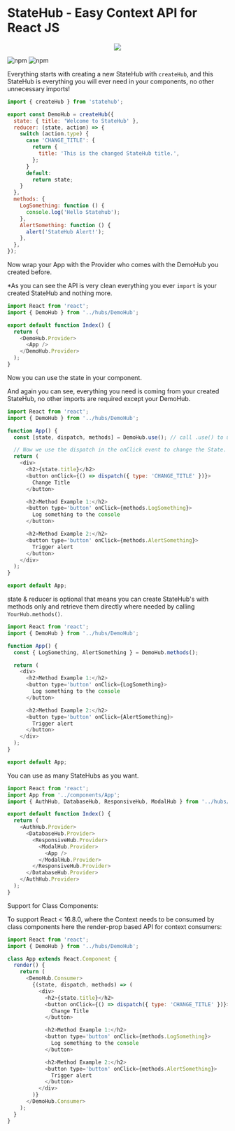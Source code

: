 # StateHub - Easy Context API for React JS

<p align="center">
    <img src="https://i.gyazo.com/ae444147bc31116599b52ab0138b97d7.png">
</p>

![npm](https://img.shields.io/npm/v/statehub)
![npm](https://img.shields.io/npm/dw/statehub)

Everything starts with creating a new StateHub with `createHub`, and this StateHub is everything you will ever need in your components, no other unnecessary imports!

```javascript
import { createHub } from 'statehub';

export const DemoHub = createHub({
  state: { title: 'Welcome to StateHub' },
  reducer: (state, action) => {
    switch (action.type) {
      case 'CHANGE_TITLE': {
        return {
          title: 'This is the changed StateHub title.',
        };
      }
      default:
        return state;
    }
  },
  methods: {
    LogSomething: function () {
      console.log('Hello Statehub');
    },
    AlertSomething: function () {
      alert('StateHub Alert!');
    },
  },
});
```

Now wrap your App with the Provider who comes with the DemoHub you created before.

\*As you can see the API is very clean everything you ever `import` is your created StateHub and nothing more.

```javascript
import React from 'react';
import { DemoHub } from '../hubs/DemoHub';

export default function Index() {
  return (
    <DemoHub.Provider>
      <App />
    </DemoHub.Provider>
  );
}
```

Now you can use the state in your component.

And again you can see, everything you need is coming from your created StateHub, no other imports are required except your DemoHub.

```javascript
import React from 'react';
import { DemoHub } from '../hubs/DemoHub';

function App() {
  const [state, dispatch, methods] = DemoHub.use(); // call .use() to use the state.

  // Now we use the dispatch in the onClick event to change the State.
  return (
    <div>
      <h2>{state.title}</h2>
      <button onClick={() => dispatch({ type: 'CHANGE_TITLE' })}>
        Change Title
      </button>

      <h2>Method Example 1:</h2>
      <button type='button' onClick={methods.LogSomething}>
        Log something to the console
      </button>

      <h2>Method Example 2:</h2>
      <button type='button' onClick={methods.AlertSomething}>
        Trigger alert
      </button>
    </div>
  );
}

export default App;
```

state & reducer is optional that means you can create StateHub's with methods only and retrieve them directly where needed by calling `YourHub.methods()`.

```javascript
import React from 'react';
import { DemoHub } from '../hubs/DemoHub';

function App() {
  const { LogSomething, AlertSomething } = DemoHub.methods();

  return (
    <div>
      <h2>Method Example 1:</h2>
      <button type='button' onClick={LogSomething}>
        Log something to the console
      </button>

      <h2>Method Example 2:</h2>
      <button type='button' onClick={AlertSomething}>
        Trigger alert
      </button>
    </div>
  );
}

export default App;
```

You can use as many StateHubs as you want.

```javascript
import React from 'react';
import App from '../components/App';
import { AuthHub, DatabaseHub, ResponsiveHub, ModalHub } from '../hubs/DemoHub';

export default function Index() {
  return (
    <AuthHub.Provider>
      <DatabaseHub.Provider>
        <ResponsiveHub.Provider>
          <ModalHub.Provider>
            <App />
          </ModalHub.Provider>
        </ResponsiveHub.Provider>
      </DatabaseHub.Provider>
    </AuthHub.Provider>
  );
}
```

Support for Class Components:

To support React < 16.8.0, where the Context needs to be consumed by class
components here the render-prop based API for context consumers:

```javascript
import React from 'react';
import { DemoHub } from '../hubs/DemoHub';

class App extends React.Component {
  render() {
    return (
      <DemoHub.Consumer>
        {(state, dispatch, methods) => (
          <div>
            <h2>{state.title}</h2>
            <button onClick={() => dispatch({ type: 'CHANGE_TITLE' })}>
              Change Title
            </button>

            <h2>Method Example 1:</h2>
            <button type='button' onClick={methods.LogSomething}>
              Log something to the console
            </button>

            <h2>Method Example 2:</h2>
            <button type='button' onClick={methods.AlertSomething}>
              Trigger alert
            </button>
          </div>
        )}
      </DemoHub.Consumer>
    );
  }
}
```

[build-badge]: https://img.shields.io/travis/user/repo/master.png?style=flat-square
[build]: https://travis-ci.org/user/repo
[npm-badge]: https://img.shields.io/npm/v/npm-package.png?style=flat-square
[npm]: https://www.npmjs.org/package/npm-package
[coveralls-badge]: https://img.shields.io/coveralls/user/repo/master.png?style=flat-square
[coveralls]: https://coveralls.io/github/user/repo
